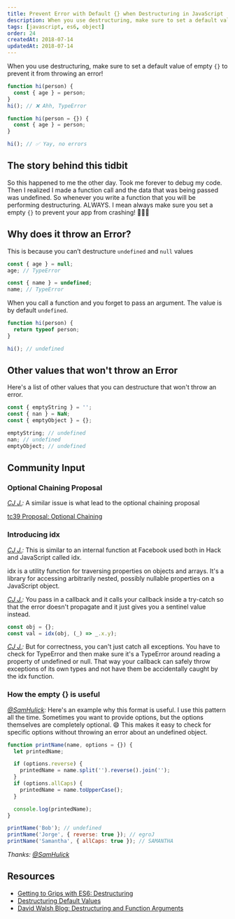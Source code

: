 ```yaml
---
title: Prevent Error with Default {} when Destructuring in JavaScript
description: When you use destructuring, make sure to set a default value of empty `{}` to prevent it from throwing an error.
tags: [javascript, es6, object]
order: 24
createdAt: 2018-07-14
updatedAt: 2018-07-14
---
```


When you use destructuring, make sure to set a default value of empty `{}` to prevent it from throwing an error!

```javascript
function hi(person) {
  const { age } = person;
}
hi(); // ❌ Ahh, TypeError

function hi(person = {}) {
  const { age } = person;
}

hi(); // ✅ Yay, no errors
```

<markdown-toc></markdown-toc>

## The story behind this tidbit

So this happened to me the other day. Took me forever to debug my code. Then I realized I made a function call and the data that was being passed was undefined. So whenever you write a function that you will be performing destructuring. ALWAYS. I mean always make sure you set a empty `{}` to prevent your app from crashing! 🤦🏻‍♀️

## Why does it throw an Error?

This is because you can’t destructure `undefined` and `null` values

```javascript
const { age } = null;
age; // TypeError

const { name } = undefined;
name; // TypeError
```

When you call a function and you forget to pass an argument. The value is by default `undefined`.

```javascript
function hi(person) {
  return typeof person;
}

hi(); // undefined
```

## Other values that won't throw an Error

Here's a list of other values that you can destructure that won't throw an error.

```javascript
const { emptyString } = '';
const { nan } = NaN;
const { emptyObject } = {};

emptyString; // undefined
nan; // undefined
emptyObject; // undefined
```

## Community Input

### Optional Chaining Proposal

_[CJ J.](https://www.linkedin.com/in/~cj-johnson):_ A similar issue is what lead to the optional chaining proposal

[tc39 Proposal: Optional Chaining](https://github.com/tc39/proposal-optional-chaining)

### Introducing idx

_[CJ J.](https://www.linkedin.com/in/~cj-johnson):_ This is similar to an internal function at Facebook used both in Hack and JavaScript called idx.

idx is a utility function for traversing properties on objects and arrays. It's a library for accessing arbitrarily nested, possibly nullable properties on a JavaScript object.

_[CJ J.](https://www.linkedin.com/in/~cj-johnson):_ You pass in a callback and it calls your callback inside a try-catch so that the error doesn't propagate and it just gives you a sentinel value instead.

```javascript
const obj = {};
const val = idx(obj, (_) => _.x.y);
```

_[CJ J.](https://www.linkedin.com/in/~cj-johnson):_ But for correctness, you can't just catch all exceptions. You have to check for TypeError and then make sure it's a TypeError around reading a property of undefined or null. That way your callback can safely throw exceptions of its own types and not have them be accidentally caught by the idx function.

### How the empty {} is useful

_[@SamHulick](https://twitter.com/SamHulick):_ Here's an example why this format is useful. I use this pattern all the time. Sometimes you want to provide options, but the options themselves are completely optional. 😄 This makes it easy to check for specific options without throwing an error about an undefined object.

```javascript
function printName(name, options = {}) {
  let printedName;

  if (options.reverse) {
    printedName = name.split('').reverse().join('');
  }
  if (options.allCaps) {
    printedName = name.toUpperCase();
  }

  console.log(printedName);
}

printName('Bob'); // undefined
printName('Jorge', { reverse: true }); // egroJ
printName('Samantha', { allCaps: true }); // SAMANTHA
```

_Thanks: [@SamHulick](https://twitter.com/SamHulick)_

## Resources

- [Getting to Grips with ES6: Destructuring](https://hackernoon.com/getting-to-grips-with-es6-destructuring-e5b5ddb34990)
- [Destructuring Default Values](http://exploringjs.com/es6/ch_destructuring.html#sec_default-values-destructuring)
- [David Walsh Blog: Destructuring and Function Arguments](https://davidwalsh.name/destructuring-function-arguments)
